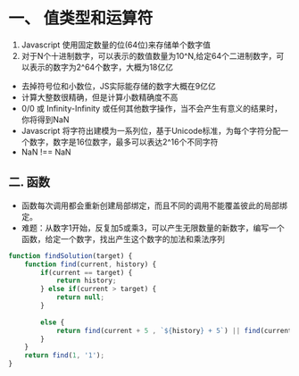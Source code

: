 # 一、 值类型和运算符
1. Javascript 使用固定数量的位(64位)来存储单个数字值
2. 对于N个十进制数字，可以表示的数值数量为10^N,给定64个二进制数字，可以表示的数字为2^64个数字，大概为18亿亿
- 去掉符号位和小数位，JS实际能存储的数字大概在9亿亿
- 计算大整数很精确，但是计算小数精确度不高
- 0/0 或 Infinity-Infinity 或任何其他数字操作，当不会产生有意义的结果时，你将得到NaN
- Javascript 将字符出建模为一系列位，基于Unicode标准，为每个字符分配一个数字，数字是16位数字，最多可以表达2^16个不同字符
- NaN !== NaN
## 二. 函数
- 函数每次调用都会重新创建局部绑定，而且不同的调用不能覆盖彼此的局部绑定。
- 难题：从数字1开始，反复加5或乘3，可以产生无限数量的新数字，编写一个函数，给定一个数字，找出产生这个数字的加法和乘法序列
```js 
function findSolution(target) {
    function find(current, history) {
        if(current == target) {
            return history;
        } else if(current > target) {
            return null;
        }
        
        else {
            return find(current + 5 , `${history} + 5`) || find(current * 3, `${history } * 3`)
        }
    }
    return find(1, '1');
}
```